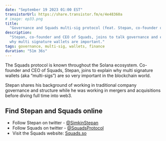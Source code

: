 ```yaml
---
date: "September 19 2023 01:00 EST"
transistorUrl: https://share.transistor.fm/e/4e48360a
# image: ep33.png
title:
  "Governance and Squads multi-sig protocol (feat. Stepan, co-founder of Squads)"
description:
  "Stepan, co-founder and CEO of Squads, joins to talk governance and explain
  why multi signature wallets are important."
tags: governance, multi-sig, wallets, finance
duration: "51m 36s"
---
```


The Squads protocol is known throughout the Solana ecosystem. Co-founder and CEO
of Squads, Stepan, joins to explain why multi signature wallets (aka
“multi-sigs”) are so very important in the blockchain world.

Stepan shares his background of working in traditional company governance and
structure while he was working in mergers and acquisitions before diving full
time into web3.

## Find Stepan and Squads online

- Follow Stepan on twitter - [@SimkinStepan](https://twitter.com/SimkinStepan)
- Follow Squads on twitter -
  [@SquadsProtocol](https://twitter.com/SquadsProtocol)
- Visit the Squads website: [Squads.so](https://squads.so/)
